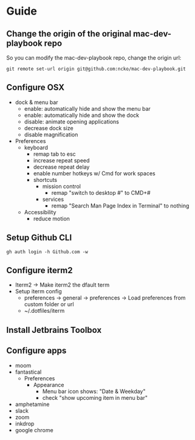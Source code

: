 # Guide

## Change the origin of the original mac-dev-playbook repo
So you can modify the mac-dev-playbook repo, change the origin url:

```
git remote set-url origin git@github.com:ncko/mac-dev-playbook.git
```

## Configure OSX
- dock & menu bar
	- enable: automatically hide and show the menu bar
	- enable: automatically hide and show the dock
	- disable: animate opening applications
	- decrease dock size
	- disable magnification
- Preferences
    - keyboard
        - remap tab to esc
        - increase repeat speed
        - decrease repeat delay
        - enable number hotkeys w/ Cmd for work spaces
        - shortcuts
            - mission control
                - remap "switch to desktop #" to CMD+#
            - services
                - remap "Search Man Page Index in Terminal" to nothing
    - Accessibility
        - reduce motion

## Setup Github CLI
```
gh auth login -h Github.com -w
```

## Configure iterm2
- Iterm2 -> Make iterm2 the dfault term
- Setup iterm config
	- preferences -> general -> preferences -> Load preferences from custom folder or url
	- ~/.dotfiles/iterm

## Install Jetbrains Toolbox

## Configure apps
- moom
- fantastical
    - Preferences
        - Appearance
            - Menu bar icon shows: "Date & Weekday"
            - check "show upcoming item in menu bar"
- amphetamine
- slack
- zoom
- inkdrop
- google chrome
